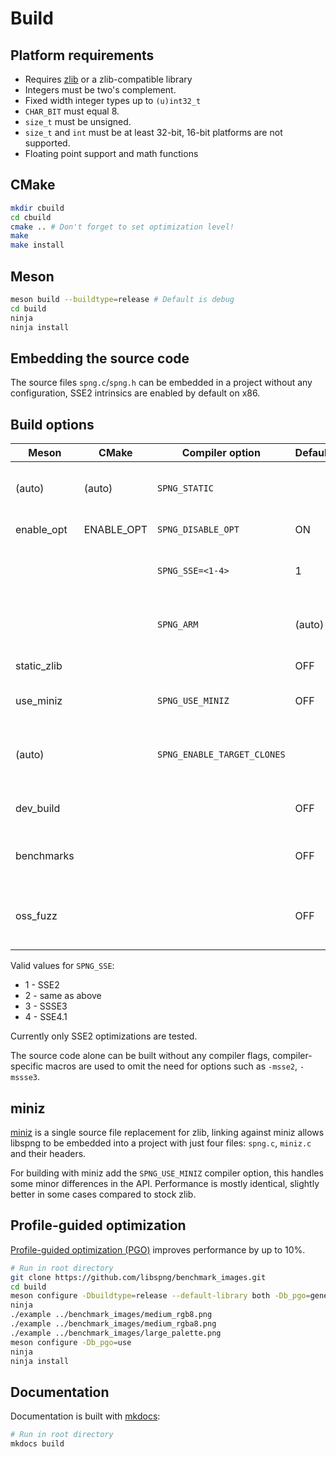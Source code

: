 # Build

## Platform requirements

* Requires [zlib](http://zlib.net) or a zlib-compatible library
* Integers must be two's complement.
* Fixed width integer types up to `(u)int32_t`
* `CHAR_BIT` must equal 8.
* `size_t` must be unsigned.
* `size_t` and `int` must be at least 32-bit, 16-bit platforms are not
supported.
* Floating point support and math functions

## CMake

```bash
mkdir cbuild
cd cbuild
cmake .. # Don't forget to set optimization level!
make
make install
```

## Meson

```bash
meson build --buildtype=release # Default is debug
cd build
ninja
ninja install
```

## Embedding the source code

The source files `spng.c`/`spng.h` can be embedded in a project without
any configuration, SSE2 intrinsics are enabled by default on x86.

## Build options

| Meson       | CMake      | Compiler option             | Default | Description                                        |
|-------------|------------|-----------------------------|---------|----------------------------------------------------|
| (auto)      | (auto)     | `SPNG_STATIC`               |         | Controls symbol visibility on Windows              |
| enable_opt  | ENABLE_OPT | `SPNG_DISABLE_OPT`          | ON      | Compile with optimizations                         |
|             |            | `SPNG_SSE=<1-4>`            | 1       | SSE version target for x86 (ignored on non-x86)    |
|             |            | `SPNG_ARM`                  | (auto)  | Enable ARM NEON optimizations (ARM64 only)         |
| static_zlib |            |                             | OFF     | Link zlib statically                               |
| use_miniz   |            | `SPNG_USE_MINIZ`            | OFF     | Compile using miniz, disables some features        |
| (auto)      |            | `SPNG_ENABLE_TARGET_CLONES` |         | Use target_clones() to optimize (GCC + glibc only) |
| dev_build   |            |                             | OFF     | Enable the testsuite, requires libpng              |
| benchmarks  |            |                             | OFF     | Enable benchmarks, requires Git LFS                |
| oss_fuzz    |            |                             | OFF     | Enable regression tests with OSS-Fuzz corpora      |

Valid values for `SPNG_SSE`:

* 1 - SSE2
* 2 - same as above
* 3 - SSSE3
* 4 - SSE4.1

Currently only SSE2 optimizations are tested.

The source code alone can be built without any compiler flags,
compiler-specific macros are used to omit the need for options
such as `-msse2`, `-mssse3`.

## miniz

[miniz](https://github.com/richgel999/miniz) is a single source file replacement for zlib,
linking against miniz allows libspng to be embedded into a project with just
four files: `spng.c`, `miniz.c` and their headers.

For building with miniz add the `SPNG_USE_MINIZ` compiler option,
this handles some minor differences in the API.
Performance is mostly identical, slightly better in some cases
compared to stock zlib.

## Profile-guided optimization

[Profile-guided optimization (PGO)](https://clang.llvm.org/docs/UsersManual.html#profile-guided-optimization)
improves performance by up to 10%.

```bash
# Run in root directory
git clone https://github.com/libspng/benchmark_images.git
cd build
meson configure -Dbuildtype=release --default-library both -Db_pgo=generate
ninja
./example ../benchmark_images/medium_rgb8.png
./example ../benchmark_images/medium_rgba8.png
./example ../benchmark_images/large_palette.png
meson configure -Db_pgo=use
ninja
ninja install
```

## Documentation

Documentation is built with [mkdocs](https://www.mkdocs.org/):

```bash
# Run in root directory
mkdocs build
```
